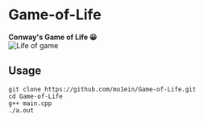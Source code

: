 # Game-of-Life
**Conway's Game of Life :grinning:**
<br />
![Life of game](https://github.com/mo1ein/Game-of-Life/lifeofgame.gif)
## Usage
```
git clone https://github.com/mo1ein/Game-of-Life.git
cd Game-of-Life
g++ main.cpp
./a.out
```
